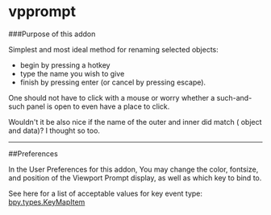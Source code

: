 # vpprompt


###Purpose of this addon

Simplest and most ideal method for renaming selected objects:

* begin by pressing a hotkey  
* type the name you wish to give  
* finish by pressing enter (or cancel by pressing escape).

One should not have to click with a mouse or worry whether a such-and-such panel is open to even have a place to click.

Wouldn't it be also nice if the name of the outer and inner did match ( object and data)?  I thought so too.

---

##Preferences

In the User Preferences for this addon,  You may change the color, fontsize, and position of the Viewport Prompt display, as well as which key to bind to.

See here for a list of acceptable values for key event type: [bpy.types.KeyMapItem](https://www.blender.org/api/blender_python_api_2_78_0/bpy.types.KeyMapItem.html#bpy.types.KeyMapItem.type)

